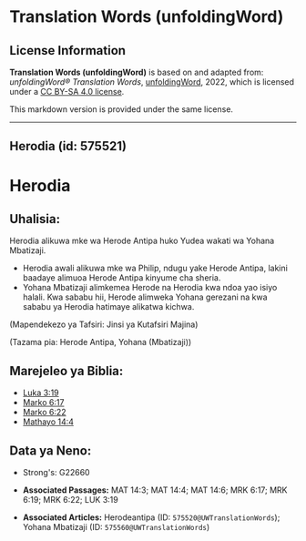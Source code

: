 # Translation Words (unfoldingWord)

## License Information

**Translation Words (unfoldingWord)** is based on and adapted from: _unfoldingWord® Translation Words_, [unfoldingWord](https://unfoldingword.org/utw), 2022, which is licensed under a [CC BY-SA 4.0 license](https://creativecommons.org/licenses/by-sa/4.0/legalcode.en).

This markdown version is provided under the same license.



--------------------------------

## Herodia (id: 575521)

Herodia
=======

Uhalisia:
---------

Herodia alikuwa mke wa Herode Antipa huko Yudea wakati wa Yohana Mbatizaji.

* Herodia awali alikuwa mke wa Philip, ndugu yake Herode Antipa, lakini baadaye alimuoa Herode Antipa kinyume cha sheria.
* Yohana Mbatizaji alimkemea Herode na Herodia kwa ndoa yao isiyo halali. Kwa sababu hii, Herode alimweka Yohana gerezani na kwa sababu ya Herodia hatimaye alikatwa kichwa.

(Mapendekezo ya Tafsiri: Jinsi ya Kutafsiri Majina)

(Tazama pia: Herode Antipa, Yohana (Mbatizaji))

Marejeleo ya Biblia:
--------------------

* [Luka 3:19](https://ref.ly/Luke3:19)
* [Marko 6:17](https://ref.ly/Mark6:17)
* [Marko 6:22](https://ref.ly/Mark6:22)
* [Mathayo 14:4](https://ref.ly/Matt14:4)

Data ya Neno:
-------------

* Strong's: G22660

* **Associated Passages:** MAT 14:3; MAT 14:4; MAT 14:6; MRK 6:17; MRK 6:19; MRK 6:22; LUK 3:19
* **Associated Articles:** Herodeantipa (ID: `575520@UWTranslationWords`); Yohana Mbatizaji (ID: `575560@UWTranslationWords`)

